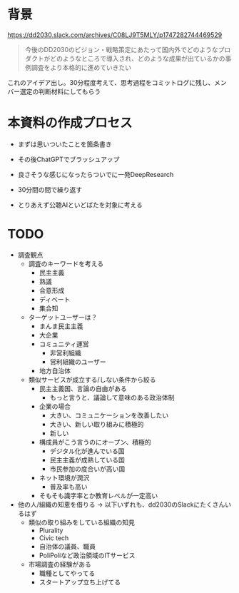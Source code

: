 # 背景
https://dd2030.slack.com/archives/C08LJ9T5MLY/p1747282744469529
> 今後のDD2030のビジョン・戦略策定にあたって国内外でどのようなプロダクトがどのようなところで導入され、どのような成果が出ているかの事例調査をより本格的に進めていきたい

これのアイデア出し。30分程度考えて、思考過程をコミットログに残し、メンバー選定の判断材料にしてもらう

# 本資料の作成プロセス

- まずは思いついたことを箇条書き
- その後ChatGPTでブラッシュアップ
- 良さそうな感じになったらついでに一発DeepResearch
- 30分間の間で繰り返す

- とりあえず公聴AIといどばたを対象に考える

# TODO

- 調査観点
    - 調査のキーワードを考える
        - 民主主義
        - 熟議
        - 合意形成
        - ディベート
        - 集合知
    - ターゲットユーザーは？
        - まんま民主主義
        - 大企業
        - コミュニティ運営
            - 非営利組織
            - 営利組織のユーザー
        - 地方自治体
    - 類似サービスが成立する/しない条件から絞る
        - 民主主義国、言論の自由がある
            - もっと言うと、議論して意味のある政治体制
        - 企業の場合
            - 大きい、コミュニケーションを改善したい
            - 大きい、新しい取り組みに積極的
            - 新しい
        - 構成員がこう言うのにオープン、積極的
            - デジタル化が進んでいる国
            - 民主主義が成熟している国
            - 市民参加の度合いが高い国
        - ネット環境が潤沢
            - 普及率も高い
        - そもそも識字率とか教育レベルが一定高い
- 他の人/組織の知恵を借りる → 以下いずれも、dd2030のSlackにたくさんいるはず
    - 類似の取り組みをしている組織の知見
        - Plurality
        - Civic tech
        - 自治体の議員、職員
        - PoliPoliなど政治領域のITサービス
    - 市場調査の経験がある
        - 職種としてやってる
        - スタートアップ立ち上げてる
